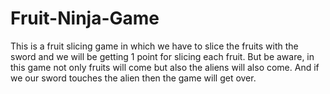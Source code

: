 # Fruit-Ninja-Game
This is a fruit slicing game in which we have to slice the fruits with the sword and we will be getting 1 point for slicing each fruit. But be aware, in this game not only fruits will come but also the aliens will also come. And if we our sword touches the alien then the game will get over.   

